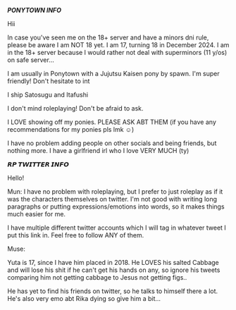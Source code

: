 ***PONYTOWN INFO***

Hii 

In case you've seen me on the 18+ server and have a minors dni rule, please be aware I am NOT 18 yet. I am 17, turning 18 in December 2024. I am in the 18+ server because I would rather not deal with superminors (11 y/os) on safe server...

I am usually in Ponytown with a Jujutsu Kaisen pony by spawn. I'm super friendly! Don't hesitate to int

I ship Satosugu and Itafushi

I don't mind roleplaying! Don't be afraid to ask. 

I LOVE showing off my ponies. PLEASE ASK ABT THEM (if you have any recommendations for my ponies pls lmk ☺)

I have no problem adding people on other socials and being friends, but nothing more. I have a girlfriend irl who I love VERY MUCH (ty)


***𝙍𝙋 𝙏𝙒𝙄𝙏𝙏𝙀𝙍 𝙄𝙉𝙁𝙊***

Hello! 

Mun: 
I have no problem with roleplaying, but I prefer to just roleplay as if it was the characters themselves on twitter. I'm not good with writing long paragraphs or putting expressions/emotions into words, so it makes things much easier for me. 

I have multiple different twitter accounts which I will tag in whatever tweet I put this link in. Feel free to follow ANY of them. 

Muse:

Yuta is 17, since I have him placed in 2018. He LOVES his salted Cabbage and will lose his shit if he can't get his hands on any, so ignore his tweets comparing him not getting cabbage to Jesus not getting figs.. 

He has yet to find his friends on twitter, so he talks to himself there a lot. He's also very emo abt Rika dying so give him a bit...
